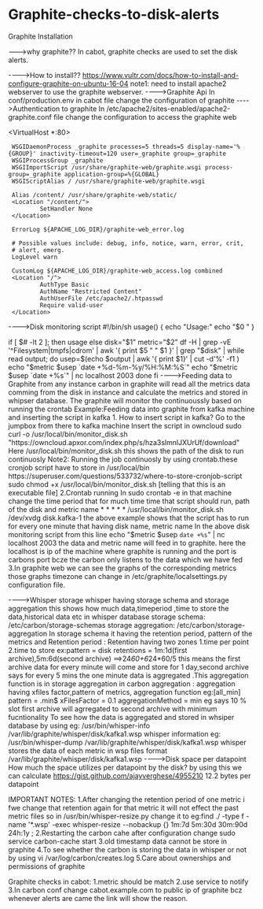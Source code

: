# Graphite-checks-to-disk-alerts
Graphite Installation

--->why graphite??
  In cabot, graphite checks are used to set the disk alerts.

---->How to install??
   https://www.vultr.com/docs/how-to-install-and-configure-graphite-on-ubuntu-16-04
note1:
   need to install apache2 webserver to use the graphite webserver.
---->Graphite Api
   In conf/production.env in cabot file change the configuration of graphite
---->Authentication to graphite
    In /etc/apache2/sites-enabled/apache2-graphite.conf file change the configuration to access the graphite web

<VirtualHost *:80>

     WSGIDaemonProcess _graphite processes=5 threads=5 display-name='%{GROUP}' inactivity-timeout=120 user=_graphite group=_graphite
     WSGIProcessGroup _graphite
     WSGIImportScript /usr/share/graphite-web/graphite.wsgi process-group=_graphite application-group=%{GLOBAL}
     WSGIScriptAlias / /usr/share/graphite-web/graphite.wsgi

     Alias /content/ /usr/share/graphite-web/static/
     <Location "/content/">
             SetHandler None
     </Location>

     ErrorLog ${APACHE_LOG_DIR}/graphite-web_error.log

     # Possible values include: debug, info, notice, warn, error, crit,
     # alert, emerg.
     LogLevel warn

     CustomLog ${APACHE_LOG_DIR}/graphite-web_access.log combined
     <Location "/">
             AuthType Basic
             AuthName "Restricted Content"
             AuthUserFile /etc/apache2/.htpasswd
             Require valid-user
     </Location>

</VirtualHost>

---->Disk monitoring script
#!/bin/sh
usage() {
     echo "Usage:"
     echo "$0 <disk> <metric>"
}

if [ $# -lt 2 ]; then
     usage
else
     disk="$1"
 metric="$2"
 df -H | grep -vE '^Filesystem|tmpfs|cdrom' | awk '{ print $5 " " $1 }' | grep "$disk" | while read output;
 do
     usep=$(echo $output | awk '{ print $1}' | cut -d'%' -f1  )
     echo "$metric $usep `date +%d-%m-%y/%H:%M:%S`"
     echo "$metric $usep `date +%s`" | nc localhost 2003
 done
fi
---->Feeding data to Graphite from any instance
 carbon in graphite will read all the metrics data comming from the disk in instance and calculate the metrics and stored
 in whipser database.
 The graphite will monitor the continuoussly based on running the crontab
 Example:Feeding data into graphite from kafka machine and inserting the script in kafka
    1. How to insert script in kafka?
       Go to the jumpbox from there to kafka machine
        Insert the script in owncloud
        sudo curl -o /usr/local/bin/monitor_disk.sh "https://owncloud.apxor.com/index.php/s/hza3slmnlJXUrUf/download"
        Here /usr/local/bin/monitor_disk.sh this shows the path of the disk to run continuosly
       Note2:
           Running the job continuosly by using crontab.these cronjob script have to store in /usr/local/bin
           https://superuser.com/questions/533732/where-to-store-cronjob-script
           sudo chmod +x /usr/local/bin/monitor_disk.sh [telling that this is an executable file]
     2.Crontab running
        In sudo crontab -e in that machine change the time period that for much time time that script should run,
        path of the disk and metric name
        * * * * * /usr/local/bin/monitor_disk.sh /dev/xvdg disk.kafka-1
        the above example shows that the script has to run for every one minute that having disk name, metric name
        In the above disk monitoring script from this line
        echo "$metric $usep `date +%s`" | nc localhost 2003 the data and metric name will feed in to graphite.
        here the localhost is ip of the machine where graphite is running and the port is carbons port bcze the carbon
        only listens to the data which we have fed
     3.In graphite web we can see the graphs of the corresponding metrics
       those graphs timezone can change in /etc/graphite/localsettings.py configuration file.

---->Whisper storage
   whisper having storage schema and storage aggregation this shows how much data,timeperiod ,time to store the data,historical data
    etc  in whisper database
    storage schema: /etc/carbon/storage-schemas
    storage aggregation: /etc/carbon/storage-aggregation
   In storage schema it having the retention period, pattern of the metrics and
  Retention period :
   Retention having two zones 1.time per point 2.time to store
    ex:pattern = disk
       retentions = 1m:1d(first archive),5m:6d(second archive) ==>24*60+6*24*60/5
           this means the first archive data for every minute will come and store for 1 day,second archive says for every 5 mins the one minute data
    is aggregated .This aggregation function is in storage aggregation in carbon
  aggregation :
   aggregation having xfiles factor,pattern of metrics, aggregation function
    eg:[all_min]
       pattern = \.min$
       xFilesFactor = 0.1
       aggregationMethod = min
eg says 10 % slot first archive will agrregated to second archive with minimum fucntionality
  To see how the data is aggregated and stored in whsiper database by using
      eg: /usr/bin/whisper-info /var/lib/graphite/whisper/disk/kafka1.wsp
       whisper information
      eg: /usr/bin/whisper-dump /var/lib/graphite/whisper/disk/kafka1.wsp
whisper stores the data of each metric in wsp files format /var/lib/graphite/whisper/disk/kafka1.wsp
---->Disk space per datapoint
    How much the space utilizes per datapoint by the disk? by using this we can calculate
    https://gist.github.com/ajayverghese/4955210
    12.2 bytes per datapoint

IMPORTANT NOTES:
 1.After changing the retention period of one metric i fwe change that retention again for that metric it will not effect the past
  metric files so in /usr/bin/whisper-resize.py
  change it to
  eg:find ./ -type f -name '*.wsp' -exec whisper-resize --nobackup {} 1m:7d 5m:30d 30m:90d 24h:1y \;
2.Restarting the carbon cahe after configuration change
  sudo service carbon-cache start
3.old timestamp data cannot be store in graphite
4.To see whether the carbon is storing the data in whisper or not by using vi /var/log/carbon/creates.log
5.Care about ownerships and permissions of graphite

Graphite checks in cabot:
 1.metric should be match
 2.use service to notify
 3.In carbon conf change cabot.example.com to public ip of graphite bcz whenever alerts are came the link will show the reason.
